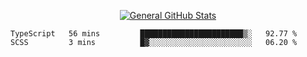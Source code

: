<p align="center">
  <a href="https://github.com/AndyDevv">
    <img src="https://github-readme-stats.vercel.app/api?username=AndyDevv&custom_title=General%20GitHub%20Stats&theme=aura_dark" alt="General GitHub Stats">
  </a>
</p>

<!--START_SECTION:waka-->
```text
TypeScript   56 mins         ███████████████████████▒░   92.77 % 
SCSS         3 mins          █▓░░░░░░░░░░░░░░░░░░░░░░░   06.20 % 
```
<!--END_SECTION:waka-->
